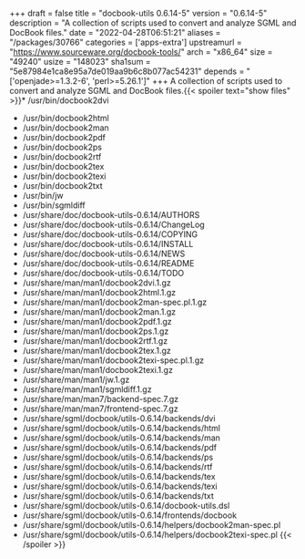 +++
draft = false
title = "docbook-utils 0.6.14-5"
version = "0.6.14-5"
description = "A collection of scripts used to convert and analyze SGML and DocBook files."
date = "2022-04-28T06:51:21"
aliases = "/packages/30766"
categories = ['apps-extra']
upstreamurl = "https://www.sourceware.org/docbook-tools/"
arch = "x86_64"
size = "49240"
usize = "148023"
sha1sum = "5e87984e1ca8e95a7de019aa9b6c8b077ac54231"
depends = "['openjade>=1.3.2-6', 'perl>=5.26.1']"
+++
A collection of scripts used to convert and analyze SGML and DocBook files.{{< spoiler text="show files" >}}* /usr/bin/docbook2dvi
* /usr/bin/docbook2html
* /usr/bin/docbook2man
* /usr/bin/docbook2pdf
* /usr/bin/docbook2ps
* /usr/bin/docbook2rtf
* /usr/bin/docbook2tex
* /usr/bin/docbook2texi
* /usr/bin/docbook2txt
* /usr/bin/jw
* /usr/bin/sgmldiff
* /usr/share/doc/docbook-utils-0.6.14/AUTHORS
* /usr/share/doc/docbook-utils-0.6.14/ChangeLog
* /usr/share/doc/docbook-utils-0.6.14/COPYING
* /usr/share/doc/docbook-utils-0.6.14/INSTALL
* /usr/share/doc/docbook-utils-0.6.14/NEWS
* /usr/share/doc/docbook-utils-0.6.14/README
* /usr/share/doc/docbook-utils-0.6.14/TODO
* /usr/share/man/man1/docbook2dvi.1.gz
* /usr/share/man/man1/docbook2html.1.gz
* /usr/share/man/man1/docbook2man-spec.pl.1.gz
* /usr/share/man/man1/docbook2man.1.gz
* /usr/share/man/man1/docbook2pdf.1.gz
* /usr/share/man/man1/docbook2ps.1.gz
* /usr/share/man/man1/docbook2rtf.1.gz
* /usr/share/man/man1/docbook2tex.1.gz
* /usr/share/man/man1/docbook2texi-spec.pl.1.gz
* /usr/share/man/man1/docbook2texi.1.gz
* /usr/share/man/man1/jw.1.gz
* /usr/share/man/man1/sgmldiff.1.gz
* /usr/share/man/man7/backend-spec.7.gz
* /usr/share/man/man7/frontend-spec.7.gz
* /usr/share/sgml/docbook/utils-0.6.14/backends/dvi
* /usr/share/sgml/docbook/utils-0.6.14/backends/html
* /usr/share/sgml/docbook/utils-0.6.14/backends/man
* /usr/share/sgml/docbook/utils-0.6.14/backends/pdf
* /usr/share/sgml/docbook/utils-0.6.14/backends/ps
* /usr/share/sgml/docbook/utils-0.6.14/backends/rtf
* /usr/share/sgml/docbook/utils-0.6.14/backends/tex
* /usr/share/sgml/docbook/utils-0.6.14/backends/texi
* /usr/share/sgml/docbook/utils-0.6.14/backends/txt
* /usr/share/sgml/docbook/utils-0.6.14/docbook-utils.dsl
* /usr/share/sgml/docbook/utils-0.6.14/frontends/docbook
* /usr/share/sgml/docbook/utils-0.6.14/helpers/docbook2man-spec.pl
* /usr/share/sgml/docbook/utils-0.6.14/helpers/docbook2texi-spec.pl
{{< /spoiler >}}